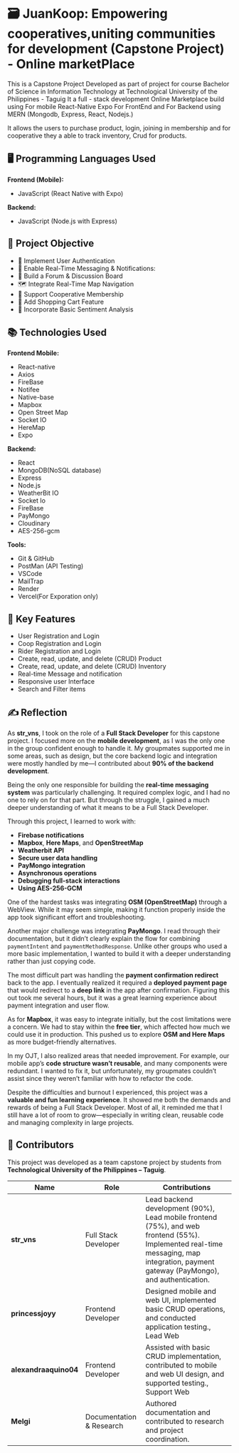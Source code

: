 # 🗃️  JuanKoop: Empowering cooperatives,uniting communities for development (Capstone Project) - Online marketPlace
This is a Capstone Project Developed as part of project for course Bachelor of Science in Information Technology at Technological University of the Philippines - Taguig
It a full - stack development Online Marketplace build using For mobile React-Native Expo For FrontEnd and For Backend using MERN (Mongodb, Express, React, Nodejs.)

It allows the users to purchase product, login, joining in membership and for cooperative they a able to track inventory, Crud for products.

## 🖥️ Programming Languages Used

**Frontend (Mobile):**
- JavaScript (React Native with Expo)

**Backend:**
- JavaScript (Node.js with Express)
  
## 🎯 Project Objective
- 🔐 Implement User Authentication
- 💬 Enable Real-Time Messaging & Notifications:
- 🧵 Build a Forum & Discussion Board
- 🗺️ Integrate Real-Time Map Navigation
- 👥 Support Cooperative Membership
- 🛒 Add Shopping Cart Feature
- 🧠 Incorporate Basic Sentiment Analysis

## 📚 Technologies Used

**Frontend Mobile:**
- React-native
- Axios
- FireBase
- Notifee
- Native-base
- Mapbox
- Open Street Map
- Socket IO
- HereMap
- Expo
  
**Backend:**
- React
- MongoDB(NoSQL database)
- Express
- Node.js
- WeatherBit IO
- Socket Io
- FireBase
- PayMongo
- Cloudinary
- AES-256-gcm

**Tools:**
- Git & GitHub
- PostMan (API Testing)
- VSCode
- MailTrap
- Render
- Vercel(For Exporation only)

## 🔐 Key Features
- User Registration and Login
- Coop Registration and Login
- Rider Registration and Login
- Create, read, update, and delete (CRUD) Product
- Create, read, update, and delete (CRUD) Inventory
- Real-time Message and notification
- Responsive user Interface
- Search and Filter items 

## ✍️ Reflection

As **str_vns**, I took on the role of a **Full Stack Developer** for this capstone project. I focused more on the **mobile development**, as I was the only one in the group confident enough to handle it. My groupmates supported me in some areas, such as design, but the core backend logic and integration were mostly handled by me—I contributed about **90% of the backend development**.

Being the only one responsible for building the **real-time messaging system** was particularly challenging. It required complex logic, and I had no one to rely on for that part. But through the struggle, I gained a much deeper understanding of what it means to be a Full Stack Developer.

Through this project, I learned to work with:
- **Firebase notifications**
- **Mapbox**, **Here Maps**, and **OpenStreetMap**
- **Weatherbit API**
- **Secure user data handling**
- **PayMongo integration**
- **Asynchronous operations**
- **Debugging full-stack interactions**
- **Using AES-256-GCM**

One of the hardest tasks was integrating **OSM (OpenStreetMap)** through a WebView. While it may seem simple, making it function properly inside the app took significant effort and troubleshooting.

Another major challenge was integrating **PayMongo**. I read through their documentation, but it didn’t clearly explain the flow for combining `paymentIntent` and `paymentMethodResponse`. Unlike other groups who used a more basic implementation, I wanted to build it with a deeper understanding rather than just copying code.

The most difficult part was handling the **payment confirmation redirect** back to the app. I eventually realized it required a **deployed payment page** that would redirect to a **deep link** in the app after confirmation. Figuring this out took me several hours, but it was a great learning experience about payment integration and user flow.

As for **Mapbox**, it was easy to integrate initially, but the cost limitations were a concern. We had to stay within the **free tier**, which affected how much we could use it in production. This pushed us to explore **OSM and Here Maps** as more budget-friendly alternatives.

In my OJT, I also realized areas that needed improvement. For example, our mobile app’s **code structure wasn’t reusable**, and many components were redundant. I wanted to fix it, but unfortunately, my groupmates couldn’t assist since they weren’t familiar with how to refactor the code.

Despite the difficulties and burnout I experienced, this project was a **valuable and fun learning experience**. It showed me both the demands and rewards of being a Full Stack Developer. Most of all, it reminded me that I still have a lot of room to grow—especially in writing clean, reusable code and managing complexity in large projects.

## 👥 Contributors

This project was developed as a team capstone project by students from **Technological University of the Philippines – Taguig**.


| Name                  | Role                     | Contributions                                                                                           |
|-----------------------|--------------------------|----------------------------------------------------------------------------------------------------------|
| **str_vns**           | Full Stack Developer     | Lead backend development (90%), Lead mobile frontend (75%), and web frontend (55%). Implemented real-time messaging, map integration, payment gateway (PayMongo), and authentication. |
| **princessjoyy**      | Frontend Developer       | Designed mobile and web UI, implemented basic CRUD operations, and conducted application testing., Lead Web        |
| **alexandraaquino04** | Frontend Developer       | Assisted with basic CRUD implementation, contributed to mobile and web UI design, and supported testing., Support Web       |
| **Melgi**             | Documentation & Research | Authored documentation and contributed to research and project coordination.                            |
